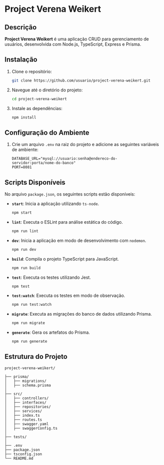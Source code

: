 # Project Verena Weikert

## Descrição

**Project Verena Weikert** é uma aplicação CRUD para gerenciamento de usuários, desenvolvida com Node.js, TypeScript, Express e Prisma.

## Instalação

1. Clone o repositório:
   ```sh
   git clone https://github.com/usuario/project-verena-weikert.git
   ```
2. Navegue até o diretório do projeto:
   ```sh
   cd project-verena-weikert
   ```
3. Instale as dependências:
   ```sh
   npm install
   ```

## Configuração do Ambiente

1. Crie um arquivo `.env` na raiz do projeto e adicione as seguintes variáveis de ambiente:
   ```env
   DATABASE_URL="mysql://usuario:senha@endereco-do-servidor:porta/nome-do-banco"
   PORT=8081
   ```

## Scripts Disponíveis

No arquivo `package.json`, os seguintes scripts estão disponíveis:

- **`start`**: Inicia a aplicação utilizando `ts-node`.
  ```sh
  npm start
  ```
- **`lint`**: Executa o ESLint para análise estática do código.
  ```sh
  npm run lint
  ```
- **`dev`**: Inicia a aplicação em modo de desenvolvimento com `nodemon`.
  ```sh
  npm run dev
  ```
- **`build`**: Compila o projeto TypeScript para JavaScript.
  ```sh
  npm run build
  ```
- **`test`**: Executa os testes utilizando Jest.
  ```sh
  npm test
  ```
- **`test:watch`**: Executa os testes em modo de observação.
  ```sh
  npm run test:watch
  ```
- **`migrate`**: Executa as migrações do banco de dados utilizando Prisma.
  ```sh
  npm run migrate
  ```
- **`generate`**: Gera os artefatos do Prisma.
  ```sh
  npm run generate
  ```

## Estrutura do Projeto

```plaintext
project-verena-weikert/

├── prisma/
│   ├── migrations/
│   ├── schema.prisma
│
├── src/
│   ├── controllers/
│   ├── interfaces/
│   ├── repositories/
│   ├── services/
│   ├── index.ts
│   ├── routes.ts
│   ├── swagger.yaml
│   ├── swaggerConfig.ts
│
├── tests/
│
├── .env
├── package.json
├── tsconfig.json
└── README.md

```
